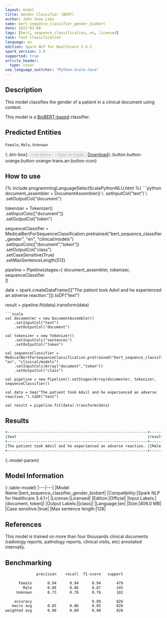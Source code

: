 ```yaml
---
layout: model
title: Gender Classifier (BERT)
author: John Snow Labs
name: bert_sequence_classifier_gender_biobert
date: 2022-02-08
tags: [bert, sequence_classification, en, licensed]
task: Text Classification
language: en
edition: Spark NLP for Healthcare 3.4.1
spark_version: 3.0
supported: true
article_header:
  type: cover
use_language_switcher: "Python-Scala-Java"
---
```


## Description

This model classifies the gender of a patient in a clinical document using context.

This model is a [BioBERT-based](https://github.com/dmis-lab/biobert) classifier.

## Predicted Entities

`Female`, `Male`, `Unknown`

{:.btn-box}
<button class="button button-orange" disabled>Live Demo</button>
<button class="button button-orange" disabled>Open in Colab</button>
[Download](https://s3.amazonaws.com/auxdata.johnsnowlabs.com/clinical/models/bert_sequence_classifier_gender_biobert_en_3.4.1_3.0_1644317917385.zip){:.button.button-orange.button-orange-trans.arr.button-icon}

## How to use



<div class="tabs-box" markdown="1">
{% include programmingLanguageSelectScalaPythonNLU.html %}
```python
document_assembler = DocumentAssembler() \
    .setInputCol("text") \
    .setOutputCol("document")

tokenizer = Tokenizer() \
    .setInputCols(["document"]) \
    .setOutputCol("token")

sequenceClassifier = MedicalBertForSequenceClassification.pretrained("bert_sequence_classifier_gender", "en", "clinical/models")\
  .setInputCols(["document","token"]) \
  .setOutputCol("class") \
  .setCaseSensitive(True) \
  .setMaxSentenceLength(512)

pipeline = Pipeline(stages=[
    document_assembler, 
    tokenizer,
    sequenceClassifier    
])

data = spark.createDataFrame([["The patient took Advil and he experienced an adverse reaction."]]).toDF("text")

result = pipeline.fit(data).transform(data)
```
```scala
val documenter = new DocumentAssembler() 
    .setInputCol("text") 
    .setOutputCol("document")

val tokenizer = new Tokenizer()
    .setInputCols("sentences")
    .setOutputCol("token")

val sequenceClassifier = MedicalBertForSequenceClassification.pretrained("bert_sequence_classifier_gender", "en", "clinical/models")
    .setInputCols(Array("document","token"))
    .setOutputCol("class")

val pipeline = new Pipeline().setStages(Array(documenter, tokenizer, sequenceClassifier))

val data = Seq("The patient took Advil and he experienced an adverse reaction.").toDF("text")

val result = pipeline.fit(data).transform(data)
```
</div>

## Results

```bash
+---------------------------------------------------------------+------+
|text                                                           |result|
+---------------------------------------------------------------+------+
|The patient took Advil and he experienced an adverse reaction. |[Male]|
+---------------------------------------------------------------+------+
```

{:.model-param}
## Model Information

{:.table-model}
|---|---|
|Model Name:|bert_sequence_classifier_gender_biobert|
|Compatibility:|Spark NLP for Healthcare 3.4.1+|
|License:|Licensed|
|Edition:|Official|
|Input Labels:|[document, token]|
|Output Labels:|[class]|
|Language:|en|
|Size:|406.0 MB|
|Case sensitive:|true|
|Max sentence length:|128|

## References

This model is trained on more than four thousands clinical documents (radiology reports, pathology reports, clinical visits, etc) annotated internally.

## Benchmarking

```bash
              precision    recall  f1-score   support

      Female       0.94      0.94      0.94       479
        Male       0.88      0.86      0.87       245
     Unknown       0.73      0.78      0.76       102

    accuracy                           0.89       826
   macro avg       0.85      0.86      0.85       826
weighted avg       0.90      0.89      0.90       826
```
